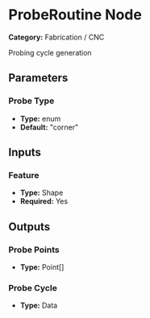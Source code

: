 
# ProbeRoutine Node

**Category:** Fabrication / CNC

Probing cycle generation

## Parameters


### Probe Type
- **Type:** enum
- **Default:** "corner"





## Inputs


### Feature
- **Type:** Shape
- **Required:** Yes



## Outputs


### Probe Points
- **Type:** Point[]



### Probe Cycle
- **Type:** Data




